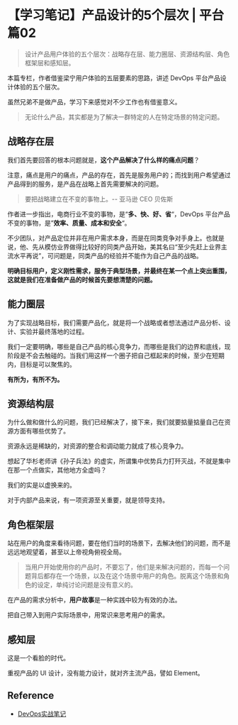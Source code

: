 # 【学习笔记】产品设计的5个层次 | 平台篇02

> 设计产品用户体验的五个层次：战略存在层、能力圈层、资源结构层、角色框架层和感知层。

本篇专栏，作者借鉴梁宁用户体验的五层要素的思路，讲述 DevOps 平台产品设计体验的五个层次。

虽然兄弟不是做产品，学习下来感觉对不少工作也有借鉴意义。

> 无论什么产品，其实都是为了解决一群特定的人在特定场景的特定问题。

## 战略存在层

我们首先要回答的根本问题就是，**这个产品解决了什么样的痛点问题**？

注意，痛点是用户的痛点，产品的存在，首先是服务用户的；而找到用户希望通过产品得到的服务，是产品在战略上首先需要解决的问题。

> 要把战略建立在不变的事物上。-- 亚马逊 CEO 贝佐斯

作者进一步指出，电商行业不变的事物，是“**多、快、好、省**“，DevOps 平台产品不变的事物，是”**效率、质量、成本和安全**“。

不少团队，对产品定位并非在用户需求本身，而是在同类竞争对手身上。也就是说，他、先从模仿业界做得比较好的同类产品开始，美其名曰“至少先赶上业界主流水平再说”，可问题是，同类产品的经验并不能作为自己产品的战略。

**明确目标用户，定义刚性需求，服务于典型场景，并最终在某一个点上突出重围，这就是我们在准备做产品的时候首先要想清楚的问题。**

## 能力圈层

为了实现战略目标，我们需要产品化，就是将一个战略或者想法通过产品分析、设计、实验并最终落地的过程。

我们一定要明确，哪些是自己产品的核心竞争力，而哪些是我们的边界和底线，现阶段是不会去触碰的。当我们用这样一个圈子把自己框起来的时候，至少在短期内，目标是可以聚焦的。

**有所为，有所不为。**

## 资源结构层

为什么做和做什么的问题，我们已经解决了，接下来，我们就要掂量掂量自己在资源方面有哪些优势了。

资源永远是稀缺的，对资源的整合和调动能力就成了核心竞争力。

想起了华杉老师讲《孙子兵法》的虚实，所谓集中优势兵力打歼灭战，不就是集中在那一个点做实，其他地方全虚吗？

我们的实是以虚换来的。

对于内部产品来说，有一项资源至关重要，就是领导支持。

## 角色框架层

站在用户的角度来看待问题，要在他们当时的场景下，去解决他们的问题，而不是远远地观望着，甚至以上帝视角俯视全局。

> 当用户开始使用你的产品时，不要忘了，他们是来解决问题的，而每一个问题背后都存在一个场景，以及在这个场景中用户的角色。脱离这个场景和角色的设定，单纯讨论问题是没有意义的。

在产品的需求分析中，**用户故事**是一种实践中较为有效的办法。

把自己带入到用户实际场景中，用常识来思考用户的需求。

## 感知层

这是一个看脸的时代。

重视产品的 UI 设计，没有能力设计，就对齐主流产品，譬如 Element。

## Reference

- [DevOps实战笔记](https://time.geekbang.org/column/intro/235?code=GC0JpoFVv4WPkRF1zJR2ApOvhfke36rvSRJoaCEOd50%3D&utm_term=SPoster)